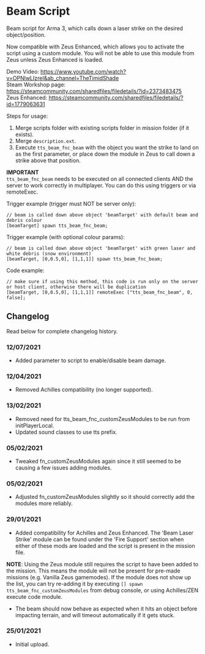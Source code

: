 # Beam Script
Beam script for Arma 3, which calls down a laser strike on the desired object/position.

Now compatible with Zeus Enhanced, which allows you to activate the script using a custom module. You will not be able to use this module from Zeus unless Zeus Enhanced is loaded.

Demo Video: https://www.youtube.com/watch?v=OPNlwLIzreI&ab_channel=TheTimidShade  
Steam Workshop page: https://steamcommunity.com/sharedfiles/filedetails/?id=2373483475  
Zeus Enhanced: https://steamcommunity.com/sharedfiles/filedetails/?id=1779063631  

Steps for usage:
1. Merge scripts folder with existing scripts folder in mission folder (if it exists).
2. Merge `description.ext`.
3. Execute `tts_beam_fnc_beam` with the object you want the strike to land on as the first parameter, or place down the module in Zeus to call down a strike above that position.

**IMPORTANT**  
`tts_beam_fnc_beam` needs to be executed on all connected clients AND the server to work correctly in multiplayer. You can do this using triggers or via remoteExec.  

Trigger example (trigger must NOT be server only):
```sqf
// beam is called down above object 'beamTarget' with default beam and debris colour
[beamTarget] spawn tts_beam_fnc_beam; 
```
Trigger example (with optional colour params):
```sqf
// beam is called down above object 'beamTarget' with green laser and white debris (snow environment)
[beamTarget, [0,0.5,0], [1,1,1]] spawn tts_beam_fnc_beam; 
```
Code example:
```sqf
// make sure if using this method, this code is run only on the server or host client, otherwise there will be duplication
[beamTarget, [0,0.5,0], [1,1,1]] remoteExec ["tts_beam_fnc_beam", 0, false];
```

## Changelog
Read below for complete changelog history.

### 12/07/2021
- Added parameter to script to enable/disable beam damage.

### 12/04/2021
- Removed Achilles compatibility (no longer supported).

### 13/02/2021
- Removed need for tts_beam_fnc_customZeusModules to be run from initPlayerLocal.
- Updated sound classes to use tts prefix.

### 05/02/2021
- Tweaked fn_customZeusModules again since it still seemed to be causing a few issues adding modules.

### 05/02/2021
- Adjusted fn_customZeusModules slightly so it should correctly add the modules more reliably.

### 29/01/2021
- Added compatibility for Achilles and Zeus Enhanced. The 'Beam Laser Strike' module can be found under the 'Fire Support' section when either of these mods are loaded and the script is present in the mission file. 
  
**NOTE**: Using the Zeus module still requires the script to have been added to the mission. This means the module will not be present for pre-made missions (e.g. Vanilla Zeus gamemodes). If the module does not show up the list, you can try re-adding it by executing `[] spawn tts_beam_fnc_customZeusModules` from debug console, or using Achilles/ZEN execute code module.
- The beam should now behave as expected when it hits an object before impacting terrain, and will timeout automatically if it gets stuck.

### 25/01/2021
- Initial upload.
